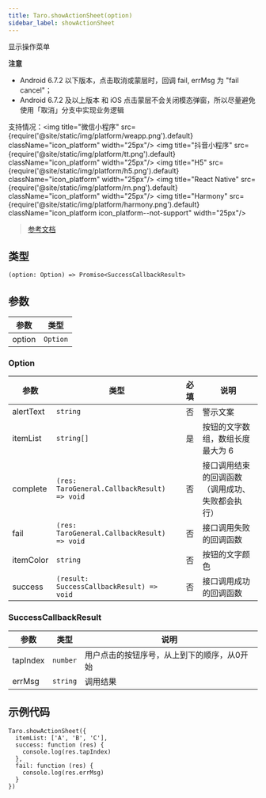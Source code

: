 ```yaml
---
title: Taro.showActionSheet(option)
sidebar_label: showActionSheet
---
```


显示操作菜单

**注意**
- Android 6.7.2 以下版本，点击取消或蒙层时，回调 fail, errMsg 为 "fail cancel"；
- Android 6.7.2 及以上版本 和 iOS 点击蒙层不会关闭模态弹窗，所以尽量避免使用「取消」分支中实现业务逻辑

支持情况：<img title="微信小程序" src={require('@site/static/img/platform/weapp.png').default} className="icon_platform" width="25px"/> <img title="抖音小程序" src={require('@site/static/img/platform/tt.png').default} className="icon_platform" width="25px"/> <img title="H5" src={require('@site/static/img/platform/h5.png').default} className="icon_platform" width="25px"/> <img title="React Native" src={require('@site/static/img/platform/rn.png').default} className="icon_platform" width="25px"/> <img title="Harmony" src={require('@site/static/img/platform/harmony.png').default} className="icon_platform icon_platform--not-support" width="25px"/>

> [参考文档](https://developers.weixin.qq.com/miniprogram/dev/api/ui/interaction/wx.showActionSheet.html)

## 类型

```tsx
(option: Option) => Promise<SuccessCallbackResult>
```

## 参数

| 参数 | 类型 |
| --- | --- |
| option | `Option` |

### Option

| 参数 | 类型 | 必填 | 说明 |
| --- | --- | :---: | --- |
| alertText | `string` | 否 | 警示文案 |
| itemList | `string[]` | 是 | 按钮的文字数组，数组长度最大为 6 |
| complete | `(res: TaroGeneral.CallbackResult) => void` | 否 | 接口调用结束的回调函数（调用成功、失败都会执行） |
| fail | `(res: TaroGeneral.CallbackResult) => void` | 否 | 接口调用失败的回调函数 |
| itemColor | `string` | 否 | 按钮的文字颜色 |
| success | `(result: SuccessCallbackResult) => void` | 否 | 接口调用成功的回调函数 |

### SuccessCallbackResult

| 参数 | 类型 | 说明 |
| --- | --- | --- |
| tapIndex | `number` | 用户点击的按钮序号，从上到下的顺序，从0开始 |
| errMsg | `string` | 调用结果 |

## 示例代码

```tsx
Taro.showActionSheet({
  itemList: ['A', 'B', 'C'],
  success: function (res) {
    console.log(res.tapIndex)
  },
  fail: function (res) {
    console.log(res.errMsg)
  }
})
```

